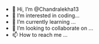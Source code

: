 - 👋 Hi, I’m @Chandralekha13
- 👀 I’m interested in coding...
- 🌱 I’m currently learning ...
- 💞️ I’m looking to collaborate on ...
- 📫 How to reach me ...

<!---
Chandralekha13/Chandralekha13 is a ✨ special ✨ repository because its `README.md` (this file) appears on your GitHub profile.
You can click the Preview link to take a look at your changes.
--->
